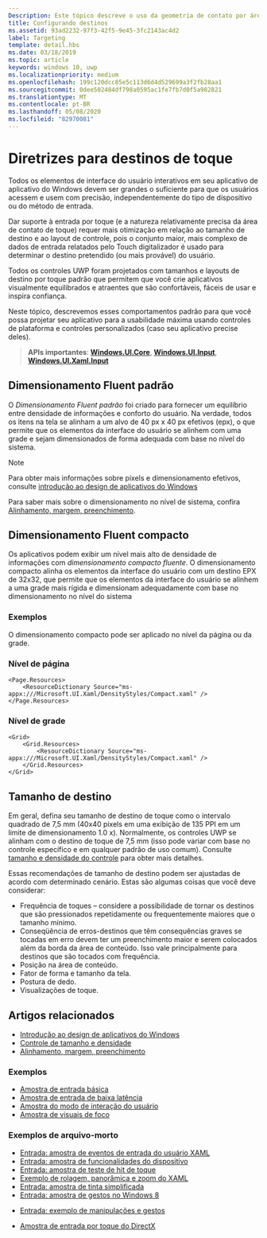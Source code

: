 ```yaml
---
Description: Este tópico descreve o uso da geometria de contato por área de toque e fornece as práticas recomendadas de direcionamento em aplicativos do Windows Runtime.
title: Configurando destinos
ms.assetid: 93ad2232-97f3-42f5-9e45-3fc2143ac4d2
label: Targeting
template: detail.hbs
ms.date: 03/18/2019
ms.topic: article
keywords: windows 10, uwp
ms.localizationpriority: medium
ms.openlocfilehash: 199c120dcc85e5c113d6d4d529699a3f2fb28aa1
ms.sourcegitcommit: 0dee502484df798a0595ac1fe7fb7d0f5a982821
ms.translationtype: MT
ms.contentlocale: pt-BR
ms.lasthandoff: 05/08/2020
ms.locfileid: "82970081"
---
```

# <a name="guidelines-for-touch-targets"></a>Diretrizes para destinos de toque

Todos os elementos de interface do usuário interativos em seu aplicativo de aplicativo do Windows devem ser grandes o suficiente para que os usuários acessem e usem com precisão, independentemente do tipo de dispositivo ou do método de entrada.

Dar suporte à entrada por toque (e a natureza relativamente precisa da área de contato de toque) requer mais otimização em relação ao tamanho de destino e ao layout de controle, pois o conjunto maior, mais complexo de dados de entrada relatados pelo Touch digitalizador é usado para determinar o destino pretendido (ou mais provável) do usuário.

Todos os controles UWP foram projetados com tamanhos e layouts de destino por toque padrão que permitem que você crie aplicativos visualmente equilibrados e atraentes que são confortáveis, fáceis de usar e inspira confiança.

Neste tópico, descrevemos esses comportamentos padrão para que você possa projetar seu aplicativo para a usabilidade máxima usando controles de plataforma e controles personalizados (caso seu aplicativo precise deles).

> **APIs importantes**: [**Windows.UI.Core**](https://docs.microsoft.com/uwp/api/Windows.UI.Core), [**Windows.UI.Input**](https://docs.microsoft.com/uwp/api/Windows.UI.Input), [**Windows.UI.Xaml.Input**](https://docs.microsoft.com/uwp/api/Windows.UI.Xaml.Input)

## <a name="fluent-standard-sizing"></a>Dimensionamento Fluent padrão

O *Dimensionamento Fluent padrão* foi criado para fornecer um equilíbrio entre densidade de informações e conforto do usuário. Na verdade, todos os itens na tela se alinham a um alvo de 40 px x 40 px efetivos (epx), o que permite que os elementos da interface do usuário se alinhem com uma grade e sejam dimensionados de forma adequada com base no nível do sistema.

> [!NOTE]
> Para obter mais informações sobre pixels e dimensionamento efetivos, consulte [introdução ao design de aplicativos do Windows](../basics/design-and-ui-intro.md#effective-pixels-and-scaling)
>
> Para saber mais sobre o dimensionamento no nível de sistema, confira [Alinhamento, margem, preenchimento](../layout/alignment-margin-padding.md).

## <a name="fluent-compact-sizing"></a>Dimensionamento Fluent compacto

Os aplicativos podem exibir um nível mais alto de densidade de informações com *dimensionamento compacto fluente*. O dimensionamento compacto alinha os elementos da interface do usuário com um destino EPX de 32x32, que permite que os elementos da interface do usuário se alinhem a uma grade mais rígida e dimensionam adequadamente com base no dimensionamento no nível do sistema

### <a name="examples"></a>Exemplos

O dimensionamento compacto pode ser aplicado no nível da página ou da grade.

### <a name="page-level"></a>Nível de página

```xaml
<Page.Resources>
    <ResourceDictionary Source="ms-appx:///Microsoft.UI.Xaml/DensityStyles/Compact.xaml" />
</Page.Resources>
```

### <a name="grid-level"></a>Nível de grade

```xaml
<Grid>
    <Grid.Resources>
        <ResourceDictionary Source="ms-appx:///Microsoft.UI.Xaml/DensityStyles/Compact.xaml" />
    </Grid.Resources>
</Grid>
```

## <a name="target-size"></a>Tamanho de destino

Em geral, defina seu tamanho de destino de toque como o intervalo quadrado de 7,5 mm (40x40 pixels em uma exibição de 135 PPI em um limite de dimensionamento 1.0 x). Normalmente, os controles UWP se alinham com o destino de toque de 7,5 mm (isso pode variar com base no controle específico e em qualquer padrão de uso comum). Consulte [tamanho e densidade do controle](../style/spacing.md) para obter mais detalhes.

Essas recomendações de tamanho de destino podem ser ajustadas de acordo com determinado cenário. Estas são algumas coisas que você deve considerar:

- Frequência de toques – considere a possibilidade de tornar os destinos que são pressionados repetidamente ou frequentemente maiores que o tamanho mínimo.
- Conseqüência de erros-destinos que têm consequências graves se tocadas em erro devem ter um preenchimento maior e serem colocados além da borda da área de conteúdo. Isso vale principalmente para destinos que são tocados com frequência.
- Posição na área de conteúdo.
- Fator de forma e tamanho da tela.
- Postura de dedo.
- Visualizações de toque.

## <a name="related-articles"></a>Artigos relacionados

- [Introdução ao design de aplicativos do Windows](../basics/design-and-ui-intro.md)
- [Controle de tamanho e densidade](../style/spacing.md)
- [Alinhamento, margem, preenchimento](../layout/alignment-margin-padding.md)

### <a name="samples"></a>Exemplos

- [Amostra de entrada básica](https://github.com/Microsoft/Windows-universal-samples/tree/master/Samples/BasicInput)
- [Amostra de entrada de baixa latência](https://github.com/Microsoft/Windows-universal-samples/tree/master/Samples/LowLatencyInput)
- [Amostra do modo de interação do usuário](https://github.com/Microsoft/Windows-universal-samples/tree/master/Samples/UserInteractionMode)
- [Amostra de visuais de foco](https://github.com/Microsoft/Windows-universal-samples/tree/master/Samples/XamlFocusVisuals)

### <a name="archive-samples"></a>Exemplos de arquivo-morto

- [Entrada: amostra de eventos de entrada do usuário XAML](https://github.com/microsoftarchive/msdn-code-gallery-microsoft/tree/411c271e537727d737a53fa2cbe99eaecac00cc0/Official%20Windows%20Platform%20Sample/Input%20XAML%20user%20input%20events%20sample)
- [Entrada: amostra de funcionalidades do dispositivo](https://github.com/microsoftarchive/msdn-code-gallery-microsoft/tree/411c271e537727d737a53fa2cbe99eaecac00cc0/Official%20Windows%20Platform%20Sample/Windows%208%20app%20samples/%5BC%23%5D-Windows%208%20app%20samples/C%23/Windows%208%20app%20samples/Input%20Device%20capabilities%20sample%20(Windows%208))
- [Entrada: amostra de teste de hit de toque](https://github.com/microsoftarchive/msdn-code-gallery-microsoft/tree/411c271e537727d737a53fa2cbe99eaecac00cc0/Official%20Windows%20Platform%20Sample/Windows%208%20desktop%20samples/%5BC%2B%2B%5D-Windows%208%20desktop%20samples/C%2B%2B/Windows%208%20desktop%20samples/Input%20Touch%20hit%20testing%20sample)
- [Exemplo de rolagem, panorâmica e zoom do XAML](https://github.com/microsoftarchive/msdn-code-gallery-microsoft/tree/411c271e537727d737a53fa2cbe99eaecac00cc0/Official%20Windows%20Platform%20Sample/Universal%20Windows%20app%20samples/111487-Universal%20Windows%20app%20samples/XAML%20scrolling%2C%20panning%2C%20and%20zooming%20sample)
- [Entrada: amostra de tinta simplificada](https://github.com/microsoftarchive/msdn-code-gallery-microsoft/tree/411c271e537727d737a53fa2cbe99eaecac00cc0/Official%20Windows%20Platform%20Sample/Input%20Simplified%20ink%20sample)
- [Entrada: amostra de gestos no Windows 8](https://docs.microsoft.com/samples/browse/?redirectedfrom=MSDN-samples)
* [Entrada: exemplo de manipulações e gestos](https://github.com/microsoftarchive/msdn-code-gallery-microsoft/tree/411c271e537727d737a53fa2cbe99eaecac00cc0/Official%20Windows%20Platform%20Sample/Input%20Gestures%20and%20manipulations%20with%20GestureRecognizer)
- [Amostra de entrada por toque do DirectX](https://github.com/microsoftarchive/msdn-code-gallery-microsoft/tree/411c271e537727d737a53fa2cbe99eaecac00cc0/Official%20Windows%20Platform%20Sample/Windows%208%20app%20samples/%5BC%2B%2B%5D-Windows%208%20app%20samples/C%2B%2B/Windows%208%20app%20samples/DirectX%20touch%20input%20sample%20(Windows%208))
